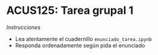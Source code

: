 # ACUS125: Tarea grupal 1

*Instrucciones*

- Lea atentamente el cuadernillo `enunciado_tarea.ipynb`
- Responda ordenadamente según pida el enunciado
